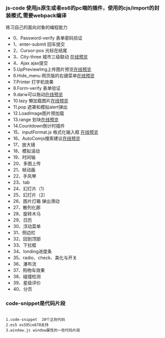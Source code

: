 ### js-code 使用js原生或者es6的pc端的插件，使用的cjs/import的封装模式,需要webpack编译
练习自己的面向对象的编程能力



- 0、Password-verify   表单密码验证  
- 1、enter-submit 回车提交
- 2、Cursor-pos 光标在结尾
- 3、City-three 城市三级联动 [在线预览](http://1.fullpagedemo.applinzi.com/City-three/)
- 4、Ajax ajax提交
- 5.UpPreviewImg上传图片预览[在线预览](http://1.fullpagedemo.applinzi.com/UpPreviewImg/)
- 6.Hide_menu 网页版的右键菜单[在线预览](http://1.fullpagedemo.applinzi.com/HideMenu/)
- 7.Printer 打字机效果
- 8.Form-verify 表单验证
- 9.darw可以拖动[在线预览](http://1.fullpagedemo.applinzi.com/draw/)
- 10.lazy 懒加载图片[在线预览](http://1.fullpagedemo.applinzi.com/lazy/)
- 11.pop 遮罩和模拟alert弹出
- 12.LoadImage图片预加载
- 13.range 划块[在线预览](http://1.fullpagedemo.applinzi.com/range/)
- 14.Countdown倒计时插件
- 15、inputFormat.js 格式化输入框 [在线预览](http://1.fullpagedemo.applinzi.com/inputFormat/)
- 16、AutoComjs搜索建议[在线预览](http://1.fullpagedemo.applinzi.com/Auto/)
- 17、放大镜
- 18、模拟滚动
- 19、时间轴
- 20、多图上传
- 21、帧动画
- 22、手风琴
- 23、tab
- 24、幻灯片（1）
- 25、幻灯片（2）
- 26、图片灯箱 弹出滑动
- 27、散列化廊
- 28、旋转木马
- 29、日历
- 30、浮动菜单
- 31、侧边栏
- 32、回到顶部
- 33、下拉框
- 34、londing进度条
- 35、radio、check、美化与开关
- 36、瀑布流
- 37、购物车效果
- 38、碰撞检测
- 39、星级评价
- 40、分页


### code-snippet是代码片段

```

1.code-snippet  20个正则代码
2.es5 es5的ie678支持
3.window.js window属性的一些代码片段

```